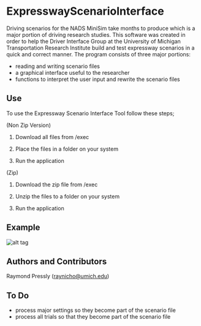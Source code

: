 # ExpresswayScenarioInterface

Driving scenarios for the NADS MiniSim take months to produce which is a major portion of driving research studies. This software was created in order to help the Driver Interface Group at the University of Michigan Transportation Research Institute build and test expressway scenarios in a quick and correct manner. The program consists of three major portions:

- reading and writing scenario files
- a graphical interface useful to the researcher
- functions to interpret the user input and rewrite the scenario files

## Use

To use the Expressway Scenario Interface Tool follow these steps;

(Non Zip Version)

1. Download all files from /exec

2. Place the files in a folder on your system

3. Run the application

(Zip)

1. Download the zip file from /exec

2. Unzip the files to a folder on your system

3. Run the application

## Example

![alt tag](https://cloud.githubusercontent.com/assets/18505724/15976251/87028d3a-2f1f-11e6-9b7a-e21f8e6d6dee.PNG)


## Authors and Contributors

Raymond Pressly (raynicho@umich.edu)

## To Do
- process major settings so they become part of the scenario file
- process all trials so that they become part of the scenario file
